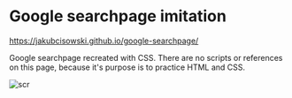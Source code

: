 # Google searchpage imitation
https://jakubcisowski.github.io/google-searchpage/

Google searchpage recreated with CSS. There are no scripts or references on this page, because it's purpose is to practice HTML and CSS.

![scr](https://i.imgur.com/Gpolowi.png)
